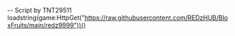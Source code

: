 -- Script by TNT29511
loadstring(game:HttpGet("https://raw.githubusercontent.com/REDzHUB/BloxFruits/main/redz9999"))()